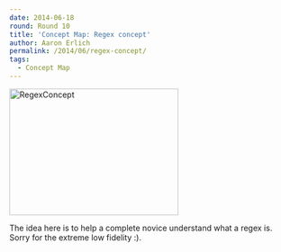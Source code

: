 ```yaml
---
date: 2014-06-18
round: Round 10
title: 'Concept Map: Regex concept'
author: Aaron Erlich
permalink: /2014/06/regex-concept/
tags:
  - Concept Map
---
```

[<img class="alignnone size-medium wp-image-7753" alt="RegexConcept" src="/software-carpentry-training-website/uploads/2014/06/RegexConcept-300x225.jpg" width="300" height="225" />][1]

The idea here is to help a complete novice understand what a regex is. Sorry for the extreme low fidelity :).

&nbsp;

 [1]: /software-carpentry-training-website/uploads/2014/06/RegexConcept.jpg
